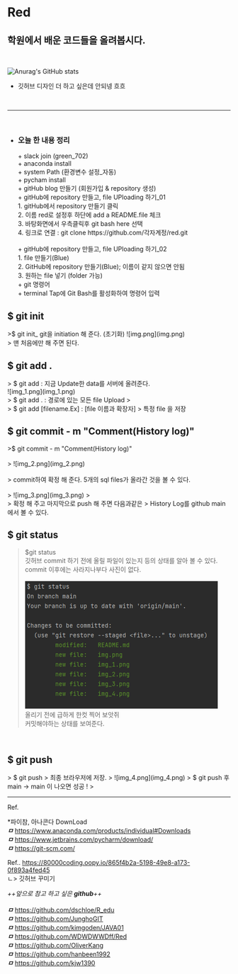 # Red
 <h2>학원에서 배운 코드들을 올려봅시다.</h2>

   <br>

![Anurag's GitHub stats](https://github-readme-stats.vercel.app/api?username=YoonHwa-P&show_icons=true&theme=radical)
<br>
 + 깃허브 디자인 더 하고 싶은데 안되넹 흐흐 
<br>
<hr>

<br>
<body style="bg-color:pink;">

 - <h3>오늘 한 내용 정리</h3> 
   + slack join (green_702) <br>
   + anaconda install  <br>
     + system Path (환경변수 설정_자동) <br>
   + pycham install <br>
   + gitHub blog 만들기 (회원가입 & repository 생성) <br>
   + gitHub에 repository 만들고, file UPloading 하기_01 <br>
     1. gitHub에서  repository 만들기 클릭 <br>
     2. 이름 red로 설정후 하단에 add a README.file 체크 <br>
     3. 바탕화면에서 우측클릭후 git bash here 선택 <br>
     4. 링크로 연결 : git clone https://github.com/각자계정/red.git <br>
    <br> 
   + gitHub에 repository 만들고, file UPloading 하기_02 <br>
        1. file 만들기(Blue)  <br>
        2. GitHub에 repository 만들기(Blue); 이름이 같지 않으면 안됨 <br>
        3. 원하는 file 넣기 (folder 가능) <br>
   + git 명령어 <br>
     + terminal Tap에 Git Bash를 활성화하여 명령어 입력 <br>
     
 <h2>$ git init</h2>
   >$ git init_ git을 initiation 해 준다. (초기화)
     ![img.png](img.png) <br>
   > 맨 처음에만 해 주면 된다.
   <br>

<h2>$ git add .</h2>
   > $ git add : 지금 Update한 data를 서버에 올려준다.<br>
     ![img_1.png](img_1.png) <br>
   > $ git add . : 경로에 있는 모든 file Upload
   > <br>
   > $ git add [filename.Ex] : [file 이름과 확장자] 
   > 특정 file 을 저장
   <br>

<h2>$ git commit - m "Comment(History log)"</h2>
   >$ git commit - m "Comment(History log)" <br><br>
   > ![img_2.png](img_2.png)<br><br>
   > commit하여 확정 해 준다. 5개의 sql files가 올라간 것을 볼 수 있다.
    <br><br>
   > ![img_3.png](img_3.png)
   ><br>
   > 확정 해 주고 마지막으로 push 해 주면 다음과같은 
   > History Log를 github main에서 볼 수 있다.
   <br>

<h2>$ git status</h2>

> $git status <br>
> 깃허브 commit 하기 전에 올릴 파일이 있는지 등의 상태를 알아 볼 수 있다. <br>
> commit 이후에는 사라지나부다 사진이 없다. <br><br>
> ![img_5.png](img_5.png) <br>
> 올리기 전에 급하게 한컷 찍어 보앗쥐 <br>
> 커밋해야하는 상태를 보여준다.
   <br>

<h2>$ git push</h2>
> $ git push
> 최종 브라우저에 저장. 
> ![img_4.png](img_4.png)
> $ git push 후 main -> main 이 나오면 성공 ! 
> 


</body>

   <br>
<hr>

Ref.

*파이참, 아나콘다 DownLoad <br>
**_ㅁ_**  https://www.anaconda.com/products/individual#Downloads <br>
**_ㅁ_**  https://www.jetbrains.com/pycharm/download/ <br>
**_ㅁ_**  https://git-scm.com/

Ref..
https://80000coding.oopy.io/865f4b2a-5198-49e8-a173-0f893a4fed45
    <br> ㄴ> 깃허브 꾸미기

_++_앞으로 참고 하고 싶은 **github**_++_
<br>
<br>
**_ㅁ_** https://github.com/dschloe/R_edu <br>
**_ㅁ_** https://github.com/JunghoGIT <br>
**_ㅁ_** https://github.com/kimgoden/JAVA01 <br>
**_ㅁ_** https://github.com/WDWDWWDff/Red <br>
**_ㅁ_** https://github.com/OliverKang <br>
**_ㅁ_** https://github.com/hanbeen1992 <br>
**_ㅁ_** https://github.com/kjw1390 <br>
